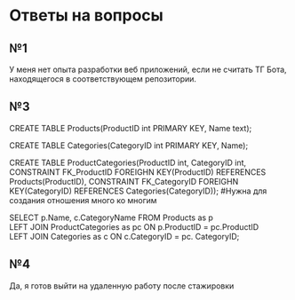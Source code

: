 <h1>Ответы на вопросы</h1>
<h2>№1</h2>
<p>У меня нет опыта разработки веб приложений, если не считать ТГ Бота, находящегося в соответствующем репозитории.</p>
<h2>№3</h2>
<p>CREATE TABLE Products(ProductID int PRIMARY KEY, Name text);</p>
<p>CREATE TABLE Categories(CategoryID int PRIMARY KEY, Name);</p>
<p>CREATE TABLE ProductCategories(ProductID int, CategoryID int, CONSTRAINT FK_ProductID FOREIGHN KEY(ProductID) REFERENCES Products(ProductID), CONSTRAINT FK_CategoryID FOREIGHN KEY(CategoryID) REFERENCES Categories(CategoryID)); #Нужна для создания отношения много ко многим</p>
<p>SELECT p.Name, c.CategoryName FROM Products as p<br>LEFT JOIN ProductCategories as pc ON p.ProductID = pc.ProductID<br>LEFT JOIN Categories as c ON c.CategoryID = pc. CategoryID;</p>
<h2>№4</h2>
<p>Да, я готов выйти на удаленную работу после стажировки</p>
